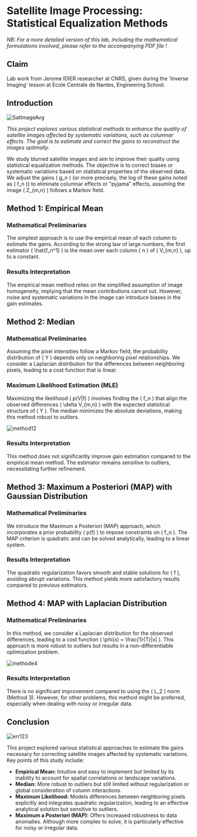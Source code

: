 # Satellite Image Processing: Statistical Equalization Methods

*NB: For a more detailed version of this lab, including the mathematical formulations involved, please refer to the accompanying PDF file !*

## Claim
Lab work from Jerome IDIER researcher at CNRS, given during the 'Inverse Imaging' lesson at Ecole Centrale de Nantes, Engineering School.

## Introduction

![SatImageAvg](https://github.com/user-attachments/assets/46bbc4f4-7a3b-4b7b-b18e-e64785138c1e)

*This project explores various statistical methods to enhance the quality of satellite images affected by systematic variations, such as columnar effects. The goal is to estimate and correct the gains to reconstruct the images optimally.*

We study blurred satellite images and aim to improve their quality using statistical equalization methods. The objective is to correct biases or systematic variations based on statistical properties of the observed data. We adjust the gains \( g_n \) (or more precisely, the log of these gains noted as \( f_n \)) to eliminate columnar effects or "pyjama" effects, assuming the image \( Z_{m,n} \) follows a Markov field.

## Method 1: Empirical Mean

### Mathematical Preliminaries

The simplest approach is to use the empirical mean of each column to estimate the gains. According to the strong law of large numbers, the first estimator \( \hat{f_n^1} \) is the mean over each column \( n \) of \( V_{m,n} \), up to a constant.

### Results Interpretation

The empirical mean method relies on the simplified assumption of image homogeneity, implying that the mean contributions cancel out. However, noise and systematic variations in the image can introduce biases in the gain estimates.

## Method 2: Median

### Mathematical Preliminaries

Assuming the pixel intensities follow a Markov field, the probability distribution of \( Y \) depends only on neighboring pixel relationships. We consider a Laplacian distribution for the differences between neighboring pixels, leading to a cost function that is linear.

### Maximum Likelihood Estimation (MLE)

Maximizing the likelihood \( p(V|f) \) involves finding the \( f_n \) that align the observed differences \( \delta V_{m,n} \) with the expected statistical structure of \( Y \). The median minimizes the absolute deviations, making this method robust to outliers.

![method12](https://github.com/user-attachments/assets/ef9e5d04-edc3-4892-b9a8-054b21e92042)

### Results Interpretation

This method does not significantly improve gain estimation compared to the empirical mean method. The estimator remains sensitive to outliers, necessitating further refinement.

## Method 3: Maximum a Posteriori (MAP) with Gaussian Distribution

### Mathematical Preliminaries

We introduce the Maximum a Posteriori (MAP) approach, which incorporates a prior probability \( p(f) \) to impose constraints on \( f_n \). The MAP criterion is quadratic and can be solved analytically, leading to a linear system.

### Results Interpretation

The quadratic regularization favors smooth and stable solutions for \( f \), avoiding abrupt variations. This method yields more satisfactory results compared to previous estimators.

## Method 4: MAP with Laplacian Distribution

### Mathematical Preliminaries

In this method, we consider a Laplacian distribution for the observed differences, leading to a cost function \( \phi(x) = \frac{1}{T}|x| \). This approach is more robust to outliers but results in a non-differentiable optimization problem.

![methode4](https://github.com/user-attachments/assets/7b8604f0-bae9-4384-b0ae-ad49f7ba3997)

### Results Interpretation

There is no significant improvement compared to using the \( L_2 \) norm (Method 3). However, for other problems, this method might be preferred, especially when dealing with noisy or irregular data.

## Conclusion

![err123](https://github.com/user-attachments/assets/33cb6e03-a384-435c-8a94-442b5fb85c29)

This project explored various statistical approaches to estimate the gains necessary for correcting satellite images affected by systematic variations. Key points of this study include:

- **Empirical Mean:** Intuitive and easy to implement but limited by its inability to account for spatial correlations or landscape variations.
- **Median:** More robust to outliers but still limited without regularization or global consideration of column interactions.
- **Maximum Likelihood:** Models differences between neighboring pixels explicitly and integrates quadratic regularization, leading to an effective analytical solution but sensitive to outliers.
- **Maximum a Posteriori (MAP):** Offers increased robustness to data anomalies. Although more complex to solve, it is particularly effective for noisy or irregular data.
